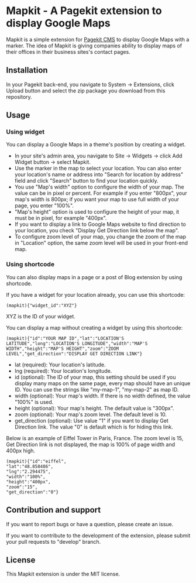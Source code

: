 # Mapkit - A Pagekit extension to display Google Maps

Mapkit is a simple extension for [Pagekit CMS](http://pagekit.com) to display Google Maps with a marker. The idea of Mapkit is giving companies ability to display maps of their offices in their business sites's contact pages.

## Installation

In your Pagekit back-end, you navigate to System -> Extensions, click Upload button and select the zip package you download from this repository.

## Usage

### Using widget

You can display a Google Maps in a theme's position by creating a widget.

* In your site's admin area, you navigate to Site -> Widgets -> click Add Widget button -> select Mapkit.
* Use the marker in the map to select your location. You can also enter your location's name or address into "Search for location by address" field and click "Search" button to find your location quickly.
* You use "Map's width" option to configure the width of your map. The value can be in pixel or percent. For example if you enter "800px", your map's width is 800px; if you want your map to use full width of your page, you enter "100%".
* "Map's height" option is used to configure the height of your map, it must be in pixel, for example "400px".
* If you want to display a link to Google Maps website to find direction to your location, you check "Display Get Direction link below the map".
* To configure zoom level of your map, you change the zoom of the map in "Location" option, the same zoom level will be used in your front-end map.

### Using shortcode

You can also display maps in a page or a post of Blog extension by using shortcode.

If you have a widget for your location already, you can use this shortcode:

    (mapkit){"widget_id":"XYZ"}

XYZ is the ID of your widget.

You can display a map without creating a widget by using this shortcode:

    (mapkit){"id":"YOUR MAP ID","lat":"LOCATION'S LATITUDE","long":"LOCATION'S LONGITUDE","width":"MAP'S WIDTH","height":"MAP'S HEIGHT","zoom":"ZOOM LEVEL","get_direction":"DISPLAY GET DIRECTION LINK"}

* lat (required): Your location's latitude.
* lng (required): Your location's longitude.
* id (optional): The ID of your map, this setting should be used if you display many maps on the same page, every map should have an unique ID. You can use the strings like "my-map-1", "my-map-2" as map ID.
* width (optional): Your map's width. If there is no width defined, the value "100%" is used.
* height (optional): Your map's height. The default value is "300px".
* zoom (optional): Your map's zoom level. The default level is 10.
* get_direction (optional): Use value "1" if you want to display Get Direction link. The value "0" is default which is for hiding this link.

Below is an example of Eiffel Tower in Paris, France. The zoom level is 15, Get Direction link is not displayed, the map is 100% of page width and 400px high.

```
(mapkit){"id":"eiffel",
"lat":"48.858486",
"lng":"2.294475",
"width":"100%",
"height":"400px",
"zoom":"15",
"get_direction":"0"}
```

## Contribution and support

If you want to report bugs or have a question, please create an issue.

If you want to contribute to the development of the extension, please submit your pull requests to "develop" branch.

## License

This Mapkit extension is under the MIT license.